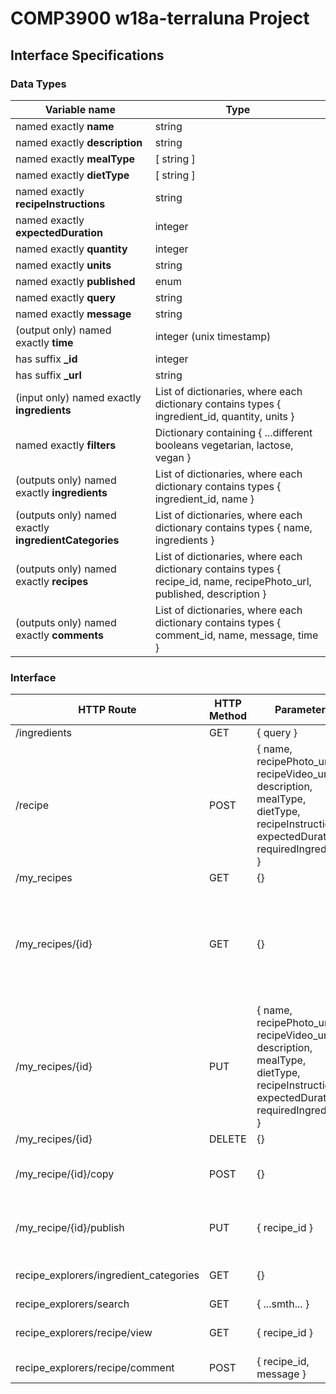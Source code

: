 # COMP3900 w18a-terraluna Project
## Interface Specifications
### Data Types
| Variable name | Type |
|---|---|
| named exactly **name** | string |
| named exactly **description** | string |
| named exactly **mealType** | [ string ] |
| named exactly **dietType** | [ string ] |
| named exactly **recipeInstructions** | string |
| named exactly **expectedDuration** | integer |
| named exactly **quantity** | integer |
| named exactly **units** | string |
| named exactly **published** | enum |
| named exactly **query** | string |
| named exactly **message** | string |
| (output only) named exactly **time** | integer (unix timestamp) |
| has suffix **_id** | integer |
| has suffix **_url** | string |
| (input only) named exactly **ingredients** | List of dictionaries, where each dictionary contains types { ingredient_id, quantity, units } |
| named exactly **filters** | Dictionary containing { ...different booleans vegetarian, lactose, vegan } |
| (outputs only) named exactly **ingredients** | List of dictionaries, where each dictionary contains types { ingredient_id, name } |
| (outputs only) named exactly **ingredientCategories** | List of dictionaries, where each dictionary contains types { name, ingredients } |
| (outputs only) named exactly **recipes** | List of dictionaries, where each dictionary contains types { recipe_id, name, recipePhoto_url, published, description } |
| (outputs only) named exactly **comments** | List of dictionaries, where each dictionary contains types { comment_id, name, message, time } |

### Interface
| HTTP Route | HTTP Method | Parameters | Return type | Exceptions | Description |
|---|---|---|---|---|---|
| /ingredients | GET | { query } | { ingredients } |  |  |
| /recipe | POST | { name, recipePhoto_url, recipeVideo_url, description, mealType, dietType, recipeInstructions, expectedDuration, requiredIngredients } | { recipe_id, name, recipePhoto_url, published, description } |  |  |
| /my_recipes | GET | {} | { recipes } |  |  |
| /my_recipes/{id} | GET | {} | { name, recipePhoto_url, recipeVideo_url, description, mealType, dietType, recipeInstructions, expectedDuration, requiredIngredients } |  |  |
| /my_recipes/{id} | PUT | { name, recipePhoto_url, recipeVideo_url, description, mealType, dietType, recipeInstructions, expectedDuration, requiredIngredients } | { recipe_id, name, recipePhoto_url, published, description } |  |  |
| /my_recipes/{id} | DELETE | {} | { recipe_id } |  |  |
| /my_recipe/{id}/copy | POST | {} | { recipe_id, name, recipePhoto_url, published, description } |  |  |
| /my_recipe/{id}/publish | PUT | { recipe_id } | { recipe_id, name, recipePhoto_url, published, description } |  |  |
| recipe_explorers/ingredient_categories | GET | {} | { ingredientCategories } |  |  |
| recipe_explorers/search | GET | { ...smth... } | { recipes } |  |  |
| recipe_explorers/recipe/view | GET | { recipe_id } | { view_recipe_format including comments } |  |  |
| recipe_explorers/recipe/comment | POST | { recipe_id, message } | { comment_id } |  |  |
